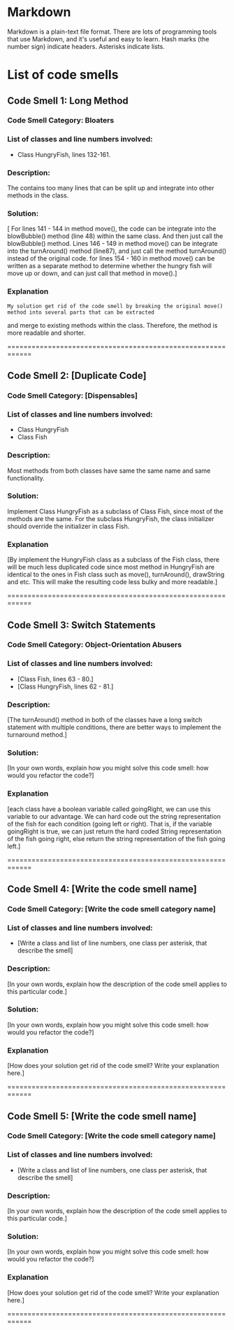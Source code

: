 # Markdown

Markdown is a plain-text file format. There are lots of programming tools that use Markdown, and it's useful and
easy to learn. Hash marks (the number sign) indicate headers. Asterisks indicate lists.

# List of code smells

## Code Smell 1: Long Method

### Code Smell Category: Bloaters

### List of classes and line numbers involved:

* Class HungryFish, lines 132-161.

### Description:

The contains too many lines that can be split up and integrate into other methods in the class.

### Solution:

  [  For lines 141 - 144 in method move(), the code can be integrate into the blowBubble() method (line 48) within the same
class. And then just call the blowBubble() method.
    Lines 146 - 149 in method move() can be integrate into the turnAround() method (line87), and just call the method
turnAround() instead of the original code.
    for lines 154 - 160 in method move() can be written as a separate method to determine whether the hungry fish will
move up or down, and can just call that method in move().]



### Explanation

    My solution get rid of the code smell by breaking the original move() method into several parts that can be extracted
and merge to existing methods within the class. Therefore, the method is more readable and shorter.

============================================================

## Code Smell 2: [Duplicate Code]

### Code Smell Category: [Dispensables]

### List of classes and line numbers involved:

* Class HungryFish
* Class Fish

### Description:

Most methods from both classes have same the same name and same functionality.

### Solution:

Implement Class HungryFish as a subclass of Class Fish, since most of the methods are the same.
For the subclass HungryFish, the class initializer should override the initializer in class Fish.


### Explanation

[By implement the HungryFish class as a subclass of the Fish class, there will be much less duplicated code since most
method in HungryFish are identical to the ones in Fish class such as move(), turnAround(), drawString and etc. This
will make the resulting code less bulky and more readable.]

============================================================

## Code Smell 3: Switch Statements

### Code Smell Category: Object-Orientation Abusers

### List of classes and line numbers involved:

* [Class Fish, lines 63 - 80.]
* [Class HungryFish, lines 62 - 81.]

### Description:

[The turnAround() method in both of the classes have a long switch statement with multiple conditions, there are better ways
to implement the turnaround method.]

### Solution:

[In your own words, explain how you might solve this code smell:
how would you refactor the code?]

### Explanation

[each class have a boolean variable called goingRight, we can use this variable to our advantage. We can hard code out the
string representation of the fish for each condition (going left or right). That is, if the variable goingRight is true,
we can just return the hard coded String representation of the fish going right, else return the string representation
of the fish going left.]

============================================================

## Code Smell 4: [Write the code smell name]

### Code Smell Category: [Write the code smell category name]

### List of classes and line numbers involved:

* [Write a class and list of line numbers, one class per asterisk, that describe the smell]

### Description:

[In your own words, explain how the description of the code smell applies to this particular code.]

### Solution:

[In your own words, explain how you might solve this code smell:
how would you refactor the code?]

### Explanation

[How does your solution get rid of the code smell? Write your explanation here.]

============================================================

## Code Smell 5: [Write the code smell name]

### Code Smell Category: [Write the code smell category name]

### List of classes and line numbers involved:

* [Write a class and list of line numbers, one class per asterisk, that describe the smell]

### Description:

[In your own words, explain how the description of the code smell applies to this particular code.]

### Solution:

[In your own words, explain how you might solve this code smell:
how would you refactor the code?]

### Explanation

[How does your solution get rid of the code smell? Write your explanation here.]

============================================================
